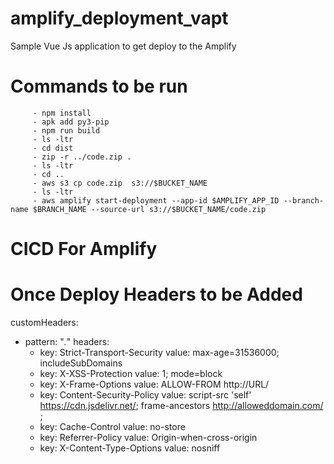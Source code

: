 # amplify_deployment_vapt
Sample Vue Js application to get deploy to the Amplify

# Commands to be run 
         - npm install
         - apk add py3-pip
         - npm run build
         - ls -ltr
         - cd dist
         - zip -r ../code.zip .
         - ls -ltr
         - cd ..
         - aws s3 cp code.zip  s3://$BUCKET_NAME
         - ls -ltr
         - aws amplify start-deployment --app-id $AMPLIFY_APP_ID --branch-name $BRANCH_NAME --source-url s3://$BUCKET_NAME/code.zip

# CICD For Amplify

# Once Deploy Headers to be Added
customHeaders:
  - pattern: "*.*"
    headers:
      - key: Strict-Transport-Security
        value: max-age=31536000; includeSubDomains
      - key: X-XSS-Protection
        value: 1; mode=block
      - key: X-Frame-Options
        value: ALLOW-FROM http://URL/
      - key: Content-Security-Policy
        value: script-src 'self' https://cdn.jsdelivr.net/;  frame-ancestors
          http://alloweddomain.com/ ;
      - key: Cache-Control
        value: no-store
      - key: Referrer-Policy
        value: Origin-when-cross-origin
      - key: X-Content-Type-Options
        value: nosniff
